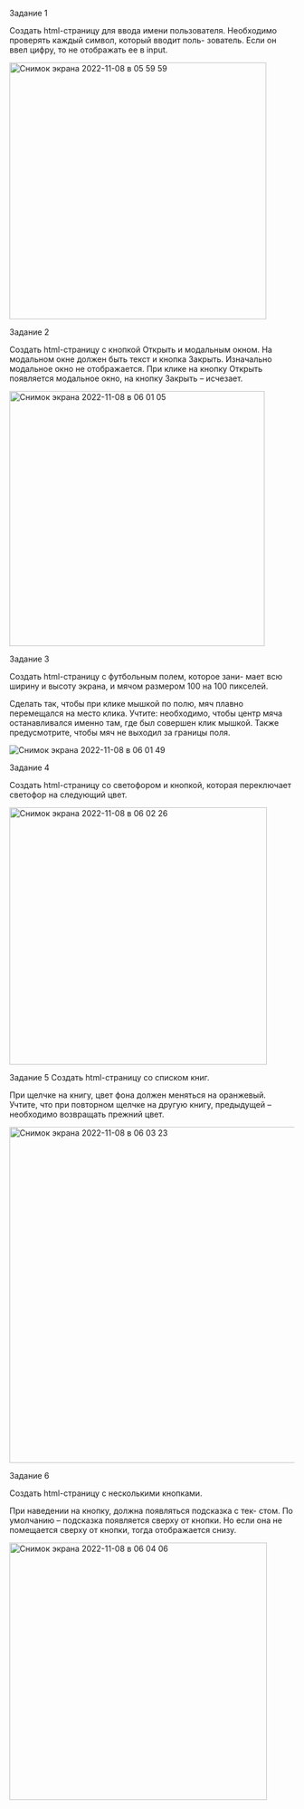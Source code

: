 Задание 1

Создать html-страницу для ввода имени пользователя.
Необходимо проверять каждый символ, который вводит поль- зователь. Если он ввел цифру, то не отображать ее в input.

<img width="454" alt="Снимок экрана 2022-11-08 в 05 59 59" src="https://user-images.githubusercontent.com/86431195/200479092-b09e26a6-cab4-4dcd-bd47-67a57a42258a.png">

Задание 2

Создать html-страницу с кнопкой Открыть и модальным окном. На модальном окне должен быть текст и кнопка Закрыть. Изначально модальное окно не отображается. При клике на кнопку Открыть появляется модальное окно, на кнопку Закрыть –
исчезает.

<img width="451" alt="Снимок экрана 2022-11-08 в 06 01 05" src="https://user-images.githubusercontent.com/86431195/200479192-2f61bb79-09b2-4c14-b8b8-7fd1d9a156ca.png">

Задание 3

Создать html-страницу с футбольным полем, которое зани- мает всю ширину и высоту экрана, и мячом размером 100 на 100 пикселей.

Сделать так, чтобы при клике мышкой по полю, мяч плавно перемещался на место клика. Учтите: необходимо, чтобы центр мяча останавливался именно там, где был совершен клик мышкой. Также предусмотрите, чтобы мяч не выходил за границы поля.

![Снимок экрана 2022-11-08 в 06 01 49](https://user-images.githubusercontent.com/86431195/200479285-c3295526-9cda-4c24-9816-ae5df6db9d43.png)

Задание 4

Создать html-страницу со светофором и кнопкой, которая переключает светофор на следующий цвет.

<img width="455" alt="Снимок экрана 2022-11-08 в 06 02 26" src="https://user-images.githubusercontent.com/86431195/200479376-0fc1cc64-5eca-4b7b-89e6-6e2670222f79.png">

Задание 5
Создать html-страницу со списком книг.

При щелчке на книгу, цвет фона должен меняться на оранжевый. Учтите, что при повторном щелчке на другую книгу, предыдущей – необходимо возвращать прежний цвет.

<img width="594" alt="Снимок экрана 2022-11-08 в 06 03 23" src="https://user-images.githubusercontent.com/86431195/200479460-3e5c1761-ed24-4075-837d-078e06c061fa.png">

Задание 6

Создать html-страницу с несколькими кнопками.

При наведении на кнопку, должна появляться подсказка с тек- стом. По умолчанию – подсказка появляется сверху от кнопки. Но если она не помещается сверху от кнопки, тогда отображается снизу.

<img width="455" alt="Снимок экрана 2022-11-08 в 06 04 06" src="https://user-images.githubusercontent.com/86431195/200479555-51bb385c-4e62-4c7f-a0c9-30b484c6a28b.png">

